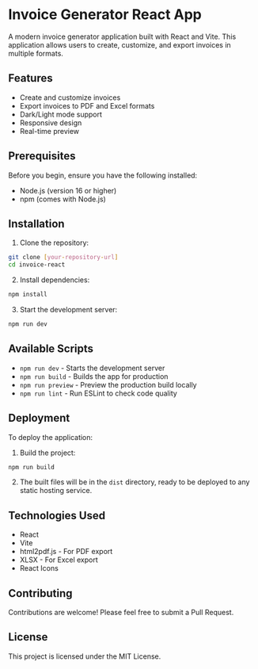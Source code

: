 # Invoice Generator React App

A modern invoice generator application built with React and Vite. This application allows users to create, customize, and export invoices in multiple formats.

## Features

- Create and customize invoices
- Export invoices to PDF and Excel formats
- Dark/Light mode support
- Responsive design
- Real-time preview

## Prerequisites

Before you begin, ensure you have the following installed:
- Node.js (version 16 or higher)
- npm (comes with Node.js)

## Installation

1. Clone the repository:
```bash
git clone [your-repository-url]
cd invoice-react
```

2. Install dependencies:
```bash
npm install
```

3. Start the development server:
```bash
npm run dev
```

## Available Scripts

- `npm run dev` - Starts the development server
- `npm run build` - Builds the app for production
- `npm run preview` - Preview the production build locally
- `npm run lint` - Run ESLint to check code quality

## Deployment

To deploy the application:

1. Build the project:
```bash
npm run build
```

2. The built files will be in the `dist` directory, ready to be deployed to any static hosting service.

## Technologies Used

- React
- Vite
- html2pdf.js - For PDF export
- XLSX - For Excel export
- React Icons

## Contributing

Contributions are welcome! Please feel free to submit a Pull Request.

## License

This project is licensed under the MIT License.
